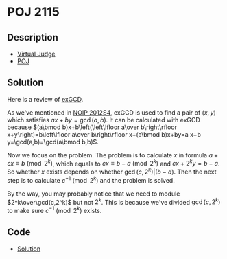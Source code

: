 # POJ 2115

## Description

- [Virtual Judge](https://vjudge.net/problem/POJ-2115)
- [POJ](http://poj.org/problem?id=2115)

## Solution

Here is a review of <abbr title="the extended Greatest Common Division algorithm">exGCD</abbr>.

As we've mentioned in [NOIP 2012S4](/NOIP/2012S4/english.md), exGCD is used to find a pair of $(x,y)$ which satisfies $a x+b y=\gcd(a,b)$. It can be calculated with exGCD because $(a\bmod b)x+b\left(\left\lfloor a\over b\right\rfloor x+y\right)=b\left\lfloor a\over b\right\rfloor x+(a\bmod b)x+by=a x+b y=\gcd(a,b)=\gcd(a\bmod b,b)$.

Now we focus on the problem. The problem is to calculate $x$ in formula $a+c x\equiv b\pmod{2^k}$, which equals to $c x\equiv b-a\pmod{2^k}$ and $c x+2^ky=b-a$. So whether $x$ exists depends on whether $\gcd(c,2^k)|(b-a)$. Then the next step is to calculate $c^{-1}\pmod{2^k}$ and the problem is solved.

By the way, you may probably notice that we need to module $2^k\over\gcd(c,2^k)$ but not $2^k$. This is because we've divided $\gcd(c,2^k)$ to make sure $c^{-1}\pmod{2^k}$ exists.

## Code

- [Solution](POJ.2115.0.cpp)
